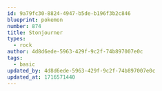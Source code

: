 ```yaml
---
id: 9a79fc30-8824-4947-b5de-b196f3b2c846
blueprint: pokemon
number: 874
title: Stonjourner
types:
  - rock
author: 4d8d6ede-5963-429f-9c2f-74b897007e0c
tags:
  - basic
updated_by: 4d8d6ede-5963-429f-9c2f-74b897007e0c
updated_at: 1716571440
---
```

